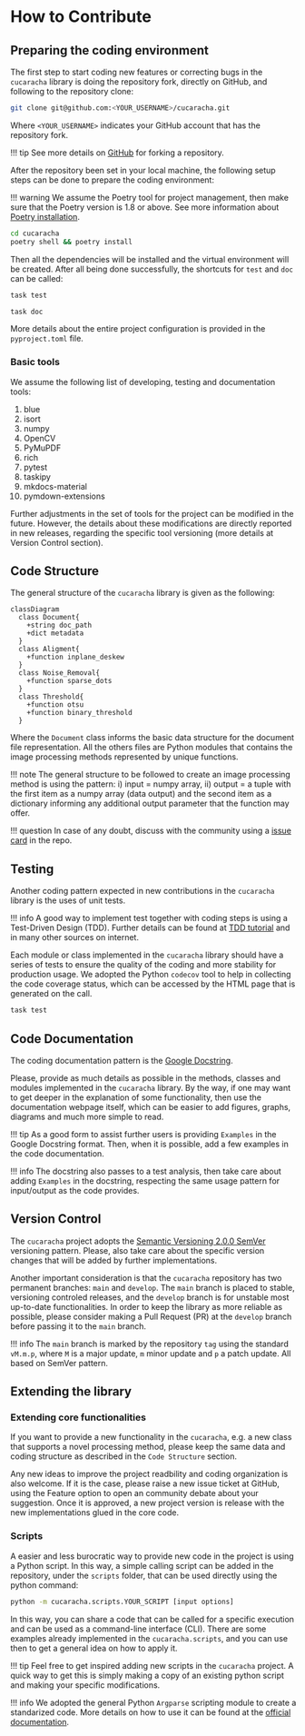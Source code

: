 # How to Contribute

## Preparing the coding environment

The first step to start coding new features or correcting bugs in the `cucaracha` library is doing the repository fork, directly on GitHub, and following to the repository clone:

```bash
git clone git@github.com:<YOUR_USERNAME>/cucaracha.git
```

Where `<YOUR_USERNAME>` indicates your GitHub account that has the repository fork.

!!! tip
    See more details on [GitHub](https://docs.github.com/pt/pull-requests/collaborating-with-pull-requests/working-with-forks/fork-a-repo) for forking a repository.

After the repository been set in your local machine, the following setup steps can be done to prepare the coding environment:

!!! warning
    We assume the Poetry tool for project management, then make sure that the Poetry version is 1.8 or above. See more information about [Poetry installation](https://python-poetry.org/docs/#installing-with-pipx).

```bash
cd cucaracha
poetry shell && poetry install
```

Then all the dependencies will be installed and the virtual environment will be created. After all being done successfully, the shortcuts for `test` and `doc` can be called:

```bash
task test
```

```bash
task doc
```

More details about the entire project configuration is provided in the `pyproject.toml` file.

### Basic tools

We assume the following list of developing, testing and documentation tools:

1. blue
2. isort
3. numpy
4. OpenCV
5. PyMuPDF
6. rich
7. pytest
8. taskipy
9. mkdocs-material
10. pymdown-extensions

Further adjustments in the set of tools for the project can be modified in the future. However, the details about these modifications are directly reported in new releases, regarding the specific tool versioning (more details at Version Control section).

## Code Structure

The general structure of the `cucaracha` library is given as the following:

``` mermaid
classDiagram
  class Document{
    +string doc_path
    +dict metadata
  }
  class Aligment{
    +function inplane_deskew
  }
  class Noise_Removal{
    +function sparse_dots
  }
  class Threshold{
    +function otsu
    +function binary_threshold
  }
```

Where the `Document` class informs the basic data structure for the document file representation. All the others files are Python modules that contains the image processing methods represented by unique functions.

!!! note
    The general structure to be followed to create an image processing method is using the pattern: i) input = numpy array, ii) output = a tuple with the first item as a numpy array (data output) and the second item as a dictionary informing any additional output parameter that the function may offer.


!!! question
    In case of any doubt, discuss with the community using a [issue card](https://github.com/acsenrafilho/cucaracha/issues) in the repo.

## Testing

Another coding pattern expected in new contributions in the `cucaracha` library is the uses of unit tests. 

!!! info
    A good way to implement test together with coding steps is using a Test-Driven Design (TDD). Further details can be found at [TDD tutorial](https://codefellows.github.io/sea-python-401d2/lectures/tdd_with_pytest.html) and in many other sources on internet.

Each module or class implemented in the `cucaracha` library should have a series of tests to ensure the quality of the coding and more stability for production usage. We adopted the Python `codecov` tool to help in collecting the code coverage status, which can be accessed by the HTML page that is generated on the call.

```bash
task test
```

## Code Documentation

The coding documentation pattern is the [Google Docstring](https://sphinxcontrib-napoleon.readthedocs.io/en/latest/example_google.html).

Please, provide as much details as possible in the methods, classes and modules implemented in the `cucaracha` library. By the way, if one may want to get deeper in the explanation of some functionality, then use the documentation webpage itself, which can be easier to add figures, graphs, diagrams and much more simple to read.

!!! tip
    As a good form to assist further users is providing `Examples` in the Google Docstring format. Then, when it is possible, add a few examples in the code documentation. 

!!! info
    The docstring also passes to a test analysis, then take care about adding `Examples` in the docstring, respecting the same usage pattern for input/output as the code provides.

## Version Control

The `cucaracha` project adopts the [Semantic Versioning 2.0.0 SemVer](https://semver.org/) versioning pattern. Please, also take care about the specific version changes that will be added by further implementations.

Another important consideration is that the `cucaracha` repository has two permanent branches: `main` and `develop`. The `main` branch is placed to stable, versioning controled releases, and the `develop` branch is for unstable most up-to-date functionalities. In order to keep the library as more reliable as possible, please consider making a Pull Request (PR) at the `develop` branch before passing it to the `main` branch.

!!! info
    The `main` branch is marked by the repository `tag` using the standard `vM.m.p`, where `M` is a major update, `m` minor update and `p` a patch update. All based on SemVer pattern.


## Extending the library

### Extending core functionalities

If you want to provide a new functionality in the `cucaracha`, e.g. a new class that supports a novel processing method, please keep the same data and coding structure as described in the `Code Structure` section.

Any new ideas to improve the project readbility and coding organization is also welcome. If it is the case, please raise a new issue ticket at GitHub, using the Feature option to open an community debate about your suggestion. Once it is approved, a new project version is release with the new implementations glued in the core code.

### Scripts

A easier and less burocratic way to provide new code in the project is using a Python script. In this way, a simple calling script can be added in the repository, under the `scripts` folder, that can be used directly using the python command:

```bash
python -m cucaracha.scripts.YOUR_SCRIPT [input options]
```

In this way, you can share a code that can be called for a specific execution and can be used as a command-line interface (CLI). There are some examples already implemented in the `cucaracha.scripts`, and you can use then to get a general idea on how to apply it.

!!! tip
    Feel free to get inspired adding new scripts in the `cucaracha` project. A quick way to get this is simply making a copy of an existing python script and making your specific modifications.

!!! info
    We adopted the general Python `Argparse` scripting module to create a standarized code. More details on how to use it can be found at the [official documentation](https://docs.python.org/3/library/argparse.html).